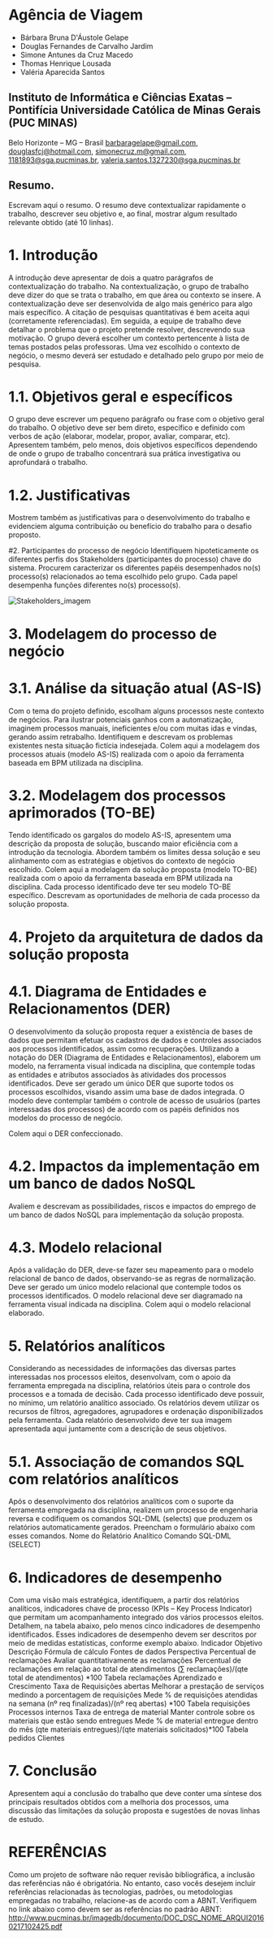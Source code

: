 # Agência de Viagem
- Bárbara Bruna D'Áustole Gelape
- Douglas Fernandes de Carvalho Jardim
- Simone Antunes da Cruz Macedo
- Thomas Henrique Lousada
- Valéria Aparecida Santos

## Instituto de Informática e Ciências Exatas – Pontifícia Universidade Católica de Minas Gerais (PUC MINAS)
Belo Horizonte – MG – Brasil
barbaragelape@gmail.com, douglasfcj@hotmail.com, simonecruz.m@gmail.com, 1181893@sga.pucminas.br, valeria.santos.1327230@sga.pucminas.br

## Resumo. 
Escrevam aqui o resumo. O resumo deve contextualizar rapidamente o trabalho, descrever seu objetivo e, ao final, mostrar algum resultado relevante obtido (até 10 linhas).

# 1. Introdução 
A introdução deve apresentar de dois a quatro parágrafos de contextualização do trabalho. Na contextualização, o grupo de trabalho deve dizer do que se trata o trabalho, em que área ou contexto se insere. A contextualização deve ser desenvolvida de algo mais genérico para algo mais específico. A citação de pesquisas quantitativas é bem aceita aqui (corretamente referenciadas).
Em seguida, a equipe de trabalho deve detalhar o problema que o projeto pretende resolver, descrevendo sua motivação.
O grupo deverá escolher um contexto pertencente à lista de temas postados pelas professoras. Uma vez escolhido o contexto de negócio, o mesmo deverá ser estudado e detalhado pelo grupo por meio de pesquisa.

# 1.1. Objetivos geral e específicos 
O grupo deve escrever um pequeno parágrafo ou frase com o objetivo geral do trabalho. O objetivo deve ser bem direto, específico e definido com verbos de ação (elaborar, modelar, propor, avaliar, comparar,  etc).
Apresentem também, pelo menos, dois objetivos específicos dependendo de onde o grupo de trabalho concentrará sua prática investigativa ou aprofundará o trabalho.

# 1.2. Justificativas 
Mostrem também as justificativas para o desenvolvimento do trabalho e evidenciem alguma contribuição ou benefício do trabalho para o desafio proposto.

#2. Participantes do processo de negócio
Identifiquem hipoteticamente os diferentes perfis dos Stakeholders (participantes do processo) chave do sistema. Procurem caracterizar os diferentes papéis desempenhados no(s) processo(s) relacionados ao tema escolhido pelo grupo. Cada papel desempenha funções diferentes no(s) processo(s).

![Stakeholders_imagem](https://user-images.githubusercontent.com/89228013/130331623-7a58189c-464f-42ae-8ef8-e148a1ee24d0.JPG)

# 3. Modelagem do processo de negócio

# 3.1. Análise da situação atual (AS-IS)
Com o tema do projeto definido, escolham alguns processos neste contexto de negócios. Para ilustrar potenciais ganhos com a automatização, imaginem processos manuais, ineficientes e/ou com muitas idas e vindas, gerando assim retrabalho.
Identifiquem e descrevam os problemas existentes nesta situação fictícia indesejada. 
Colem aqui a modelagem dos processos atuais (modelo AS-IS) realizada com o apoio da ferramenta baseada em BPM utilizada na disciplina.

# 3.2.  Modelagem dos processos aprimorados (TO-BE) 
Tendo identificado os gargalos do modelo AS-IS, apresentem uma descrição da proposta de solução, buscando maior eficiência com a introdução da tecnologia. Abordem também os limites dessa solução e seu alinhamento com as estratégias e objetivos do contexto de negócio escolhido. 
Colem aqui a modelagem da solução proposta (modelo TO-BE) realizada com o apoio da ferramenta baseada em BPM utilizada na disciplina.
Cada processo identificado deve ter seu modelo TO-BE específico. Descrevam as oportunidades de melhoria de cada processo da solução proposta. 

# 4. Projeto da arquitetura de dados da solução proposta

# 4.1. Diagrama de Entidades e Relacionamentos (DER)
O desenvolvimento da solução proposta requer a existência de bases de dados que permitam efetuar os cadastros de dados e controles associados aos processos identificados, assim como recuperações.
Utilizando a notação do DER (Diagrama de Entidades e Relacionamentos), elaborem um modelo, na ferramenta visual indicada na disciplina, que contemple todas as entidades e atributos associados às atividades dos processos identificados. Deve ser gerado um único DER que suporte todos os processos escolhidos, visando assim uma base de dados integrada. O modelo deve contemplar também o controle de acesso de usuários (partes interessadas dos processos) de acordo com os papéis definidos nos modelos do processo de negócio.

Colem aqui o DER confeccionado.

# 4.2. Impactos da implementação em um banco de dados NoSQL
Avaliem e descrevam as possibilidades, riscos e impactos do emprego de um banco de dados NoSQL para implementação da solução proposta.

# 4.3. Modelo relacional
Após a validação do DER, deve-se fazer seu mapeamento para o modelo relacional de banco de dados, observando-se as regras de normalização. Deve ser gerado um único modelo relacional que contemple todos os processos identificados. O modelo relacional deve ser diagramado na ferramenta visual indicada na disciplina. 
Colem aqui o modelo relacional elaborado.

# 5. Relatórios analíticos
Considerando as necessidades de informações das diversas partes interessadas nos processos eleitos, desenvolvam, com o apoio da ferramenta empregada na disciplina, relatórios úteis para o controle dos processos e a tomada de decisão.
Cada processo identificado deve possuir, no mínimo, um relatório analítico associado. Os relatórios devem utilizar os recursos de filtros, agregadores, agrupadores e ordenação disponibilizados pela ferramenta.
Cada relatório desenvolvido deve ter sua imagem apresentada aqui juntamente com a descrição de seus objetivos.  

 # 5.1. Associação de comandos SQL com relatórios analíticos
Após o desenvolvimento dos relatórios analíticos com o suporte da ferramenta empregada na disciplina, realizem um processo de engenharia reversa e codifiquem os comandos SQL-DML (selects) que produzem os relatórios automaticamente gerados. Preencham o formulário abaixo com esses comandos.
Nome do Relatório Analítico	Comando SQL-DML (SELECT)
	
	
	
	

# 6. Indicadores de desempenho
Com uma visão mais estratégica, identifiquem, a partir dos relatórios analíticos, indicadores chave de processo (KPIs – Key Process Indicator) que permitam um acompanhamento integrado dos vários processos eleitos. 
Detalhem,  na tabela abaixo, pelo menos cinco indicadores de desempenho identificados. Esses indicadores de desempenho devem ser descritos por meio de medidas estatísticas, conforme exemplo abaixo.
Indicador	Objetivo	Descrição	Fórmula de cálculo	Fontes de dados	Perspectiva
Percentual de reclamações	Avaliar quantitativamente as reclamações	Percentual de reclamações em relação ao total de atendimentos	(∑ reclamações)/(qte total de atendimentos)  *100	Tabela reclamações	Aprendizado e Crescimento
Taxa de Requisições abertas	Melhorar a prestação de serviços medindo a porcentagem de requisições	Mede % de requisições atendidas na semana	(nº req finalizadas)/(nº req abertas) *100	Tabela requisições	Processos internos
Taxa de entrega de material	Manter controle sobre os materiais que estão sendo entregues 	Mede % de material entregue dentro do mês	(qte materiais entregues)/(qte materiais solicitados)*100	Tabela pedidos	Clientes

# 7. Conclusão
Apresentem aqui a conclusão do trabalho que deve conter uma síntese dos principais resultados obtidos com a melhoria dos processos, uma discussão das limitações da solução proposta e sugestões de novas linhas de estudo. 

# REFERÊNCIAS
Como um projeto de software não requer revisão bibliográfica, a inclusão das referências não é obrigatória. No entanto, caso vocês desejem incluir referências relacionadas às tecnologias, padrões, ou metodologias empregadas no trabalho, relacione-as de acordo com a ABNT.
Verifiquem no link abaixo como devem ser as referências no padrão ABNT:
http://www.pucminas.br/imagedb/documento/DOC_DSC_NOME_ARQUI20160217102425.pdf
